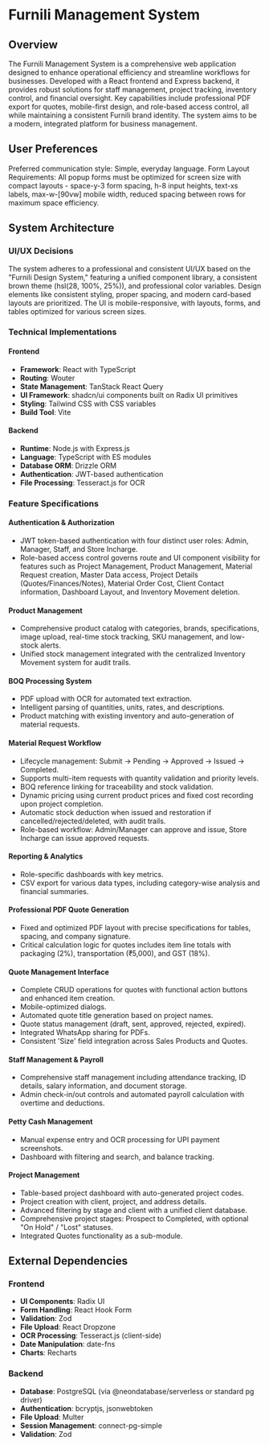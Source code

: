 # Furnili Management System

## Overview
The Furnili Management System is a comprehensive web application designed to enhance operational efficiency and streamline workflows for businesses. Developed with a React frontend and Express backend, it provides robust solutions for staff management, project tracking, inventory control, and financial oversight. Key capabilities include professional PDF export for quotes, mobile-first design, and role-based access control, all while maintaining a consistent Furnili brand identity. The system aims to be a modern, integrated platform for business management.

## User Preferences
Preferred communication style: Simple, everyday language.
Form Layout Requirements: All popup forms must be optimized for screen size with compact layouts - space-y-3 form spacing, h-8 input heights, text-xs labels, max-w-[90vw] mobile width, reduced spacing between rows for maximum space efficiency.

## System Architecture

### UI/UX Decisions
The system adheres to a professional and consistent UI/UX based on the "Furnili Design System," featuring a unified component library, a consistent brown theme (hsl(28, 100%, 25%)), and professional color variables. Design elements like consistent styling, proper spacing, and modern card-based layouts are prioritized. The UI is mobile-responsive, with layouts, forms, and tables optimized for various screen sizes.

### Technical Implementations

#### Frontend
- **Framework**: React with TypeScript
- **Routing**: Wouter
- **State Management**: TanStack React Query
- **UI Framework**: shadcn/ui components built on Radix UI primitives
- **Styling**: Tailwind CSS with CSS variables
- **Build Tool**: Vite

#### Backend
- **Runtime**: Node.js with Express.js
- **Language**: TypeScript with ES modules
- **Database ORM**: Drizzle ORM
- **Authentication**: JWT-based authentication
- **File Processing**: Tesseract.js for OCR

### Feature Specifications

#### Authentication & Authorization
- JWT token-based authentication with four distinct user roles: Admin, Manager, Staff, and Store Incharge.
- Role-based access control governs route and UI component visibility for features such as Project Management, Product Management, Material Request creation, Master Data access, Project Details (Quotes/Finances/Notes), Material Order Cost, Client Contact information, Dashboard Layout, and Inventory Movement deletion.

#### Product Management
- Comprehensive product catalog with categories, brands, specifications, image upload, real-time stock tracking, SKU management, and low-stock alerts.
- Unified stock management integrated with the centralized Inventory Movement system for audit trails.

#### BOQ Processing System
- PDF upload with OCR for automated text extraction.
- Intelligent parsing of quantities, units, rates, and descriptions.
- Product matching with existing inventory and auto-generation of material requests.

#### Material Request Workflow
- Lifecycle management: Submit → Pending → Approved → Issued → Completed.
- Supports multi-item requests with quantity validation and priority levels.
- BOQ reference linking for traceability and stock validation.
- Dynamic pricing using current product prices and fixed cost recording upon project completion.
- Automatic stock deduction when issued and restoration if cancelled/rejected/deleted, with audit trails.
- Role-based workflow: Admin/Manager can approve and issue, Store Incharge can issue approved requests.

#### Reporting & Analytics
- Role-specific dashboards with key metrics.
- CSV export for various data types, including category-wise analysis and financial summaries.

#### Professional PDF Quote Generation
- Fixed and optimized PDF layout with precise specifications for tables, spacing, and company signature.
- Critical calculation logic for quotes includes item line totals with packaging (2%), transportation (₹5,000), and GST (18%).

#### Quote Management Interface
- Complete CRUD operations for quotes with functional action buttons and enhanced item creation.
- Mobile-optimized dialogs.
- Automated quote title generation based on project names.
- Quote status management (draft, sent, approved, rejected, expired).
- Integrated WhatsApp sharing for PDFs.
- Consistent 'Size' field integration across Sales Products and Quotes.

#### Staff Management & Payroll
- Comprehensive staff management including attendance tracking, ID details, salary information, and document storage.
- Admin check-in/out controls and automated payroll calculation with overtime and deductions.

#### Petty Cash Management
- Manual expense entry and OCR processing for UPI payment screenshots.
- Dashboard with filtering and search, and balance tracking.

#### Project Management
- Table-based project dashboard with auto-generated project codes.
- Project creation with client, project, and address details.
- Advanced filtering by stage and client with a unified client database.
- Comprehensive project stages: Prospect to Completed, with optional "On Hold" / "Lost" statuses.
- Integrated Quotes functionality as a sub-module.

## External Dependencies

### Frontend
- **UI Components**: Radix UI
- **Form Handling**: React Hook Form
- **Validation**: Zod
- **File Upload**: React Dropzone
- **OCR Processing**: Tesseract.js (client-side)
- **Date Manipulation**: date-fns
- **Charts**: Recharts

### Backend
- **Database**: PostgreSQL (via @neondatabase/serverless or standard pg driver)
- **Authentication**: bcryptjs, jsonwebtoken
- **File Upload**: Multer
- **Session Management**: connect-pg-simple
- **Validation**: Zod